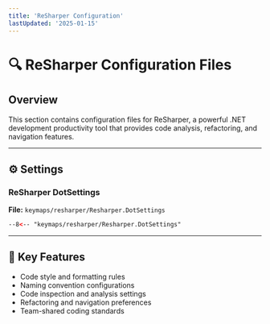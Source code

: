 ```yaml
---
title: 'ReSharper Configuration'
lastUpdated: '2025-01-15'
---
```


# 🔍 ReSharper Configuration Files

## Overview
This section contains configuration files for ReSharper, a powerful .NET development productivity tool that provides code analysis, refactoring, and navigation features.

---

## ⚙️ Settings

### ReSharper DotSettings
**File:** `keymaps/resharper/Resharper.DotSettings`

```xml
--8<-- "keymaps/resharper/Resharper.DotSettings"
```

---

## 🎯 Key Features
- Code style and formatting rules
- Naming convention configurations
- Code inspection and analysis settings
- Refactoring and navigation preferences
- Team-shared coding standards